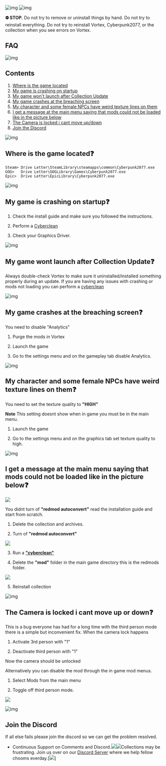 ![img](https://s11.gifyu.com/images/Cuty-od-Dreams-Logo-YellowUP.png)
![img](https://i.imgur.com/zCpg0Fp.png)

**⛔ STOP.** Do not try to remove or uninstall things by hand. Do not try to reinstall everything. Do not try to reinstall Vortex, Cyberpunk2077, or the collection when you see errors on Vortex.

## FAQ

![img](https://i.imgur.com/wAJUpeU.png)

## Contents
1) [Where is the game located](#where-is-the-game-located) 
2) [My game is crashing on startup](#my-game-is-crashing-on-startup)
3) [My game won't launch after Collection Update](#my-game-wont-launch-after-collection-update)
4) [My game crashes at the breaching screen](#my-game-crashes-at-the-breaching-screen)
5) [My character and some female NPCs have weird texture lines on them](#my-character-and-some-female-npcs-have-weird-texture-lines-on-them)
6) [I get a message at the main menu saying that mods could not be loaded like in the picture below](#i-get-a-message-at-the-main-menu-saying-that-mods-could-not-be-loaded-like-in-the-picture-below)
7) [The Camera is locked i cant move up/down](#the-camera-is-locked-i-cant-move-up-or-down)
8) [Join the Discord](#join-the-discord)


![img](https://i.imgur.com/wAJUpeU.png)

## Where is the game located❓

```
Steam> Drive Letter\SteamLibrary\steamapps\common\Cyberpunk2077.exe
GOG>   Drive Letter\GOGLibrary\Games\Cyberpunk2077.exe
Epic>  Drive Letter\EpicLibrary\Cyberpunk2077.exe  
```

![img](https://i.imgur.com/wAJUpeU.png)


## My game is crashing on startup❓

1) Check the install guide and make sure you followed the instructions.

2) Perform a [Cyberclean](https://github.com/2077v2/City-of-Dreams/blob/main/Guides.md)

3) Check your Graphics Driver.


![img](https://i.imgur.com/wAJUpeU.png)


## My game wont launch after Collection Update❓

Always double-check Vortex to make sure it uninstalled/installed something properly during an update. If you are having any issues with crashing or mods not loading you can perform a [cyberclean](https://github.com/2077v2/City-of-Dreams/blob/main/Guides.md)


![img](https://i.imgur.com/wAJUpeU.png)


## My game crashes at the breaching screen❓

You need to disable "Analytics"

1) Purge the mods in Vortex

2) Launch the game 

3) Go to the settings menu and on the gameplay tab disable Analytics.


![img](https://i.imgur.com/wAJUpeU.png)


## My character and some female NPCs have weird texture lines on them❓

You need to set the texture quality to **"HIGH"**

**Note** This setting doesnt show when in game you must be in the main menu.

1) Launch the game 

2) Go to the settings menu and on the graphics tab set texture quality to high.


![img](https://i.imgur.com/wAJUpeU.png)


## I get a message at the main menu saying that mods could not be loaded like in the picture below❓

![](https://s12.gifyu.com/images/Screenshot_2023-05-05_103305.png)

You didnt turn of **"redmod autoconvert"** read the installation guide and start from scratch.

1) Delete the collection and archives.

2) Turn of **"redmod autoconvert"**

![](https://s11.gifyu.com/images/Untitle44d.jpg)

3) Run a [**"cyberclean"**](https://github.com/2077v2/City-of-Dreams/blob/main/Guides.md)

4) Delete the **"mod"** folder in the main game directory this is the redmods folder.

![](https://s12.gifyu.com/images/Redmod-folder.jpg)

5) Reinstall collection


![img](https://i.imgur.com/wAJUpeU.png)


## The Camera is locked i cant move up or down❓

This is a bug everyone has had for a long time with the third person mode there is a simple but inconvenient fix. When the camera lock happens 

1) Activate 3rd person with "1"

2) Deactivate third person with "1"

Now the camera should be unlocked

Alternatively you can disable the mod through the in game mod menus. 

1) Select Mods from the main menu 

2) Toggle off third person mode.

![](https://s11.gifyu.com/images/3rd-person.jpg)

![img](https://i.imgur.com/wAJUpeU.png)


## Join the Discord

If all else fails please join the discord so we can get the problem resolved.
- Continuous Support on Comments and Discord.![](]https://i.imgur.com/VeCI8dy.png)[![](https://i.imgur.com/VeCI8dy.png)](https://discord.gg/xZNztPjA2u)Collections may be frustrating. Join us over on our [Discord Server](https://discord.gg/xZNztPjA2u) where we help fellow chooms everday.[![](https://s12.gifyu.com/images/SuqD4.png)]



